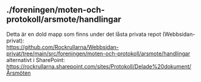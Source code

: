 ## ./foreningen/moten-och-protokoll/arsmote/handlingar
Detta är en dold mapp som finns under det låsta privata repot (Webbsidan-privat):  
https://github.com/Rockrullarna/Webbsidan-privat/tree/main/src/foreningen/moten-och-protokoll/arsmote/handlingar  
alternativt i SharePoint:  
https://rockrullarna.sharepoint.com/sites/Protokoll/Delade%20dokument/Årsmöten  
